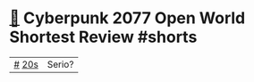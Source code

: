 # [🔗](https://www.youtube.com/watch?v=vPmi1X-lEdA) Cyberpunk 2077 Open World Shortest Review #shorts

<table>
    <tr id="t20">
        <td><a href="#t20">#</a>&nbsp;<a href="https://www.youtube.com/watch?v=vPmi1X-lEdA&t=20">20s</a></td>
        <td>Serio?</td>
    </tr>
</table>